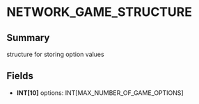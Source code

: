 # NETWORK_GAME_STRUCTURE

## Summary
structure for storing option values

## Fields
* **INT[10]** options: INT[MAX_NUMBER_OF_GAME_OPTIONS]